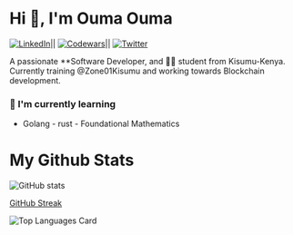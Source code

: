 
  # Hi 👋, I'm Ouma Ouma
  [![LinkedIn](https://img.shields.io/badge/LinkedIn-Profile-informational?style=flat-logo=linkedin&logoColor=white&color=0A66C2)](https://www.linkedin.com/in/ouma-ouma-a01716267)||
[![Codewars](https://www.codewars.com/users/your_username/badges/micro)](https://www.codewars.com/users/garveyshah)||
[![Twitter](https://img.shields.io/badge/Twitter-Profile-informational?style=flat-logo=twitter&logoColor=white&color=1DA1F2)](https://twitter.com/ouma_godwin1)

A passionate **Software Developer, and  👩‍💻 student from Kisumu-Kenya. Currently training @Zone01Kisumu and working towards Blockchain development.

### 🌱 I'm currently learning
- Golang      - rust      - Foundational Mathematics


# My Github Stats
![GitHub stats](https://github-readme-stats.vercel.app/api?username=garveyshah&show_icons=true&theme=radical)

  [GitHub Streak](https://github-readme-streak-stats.herokuapp.com/?user=garveyshah)
  
  ![Top Languages Card](https://github-readme-stats.vercel.app/api/top-langs/?username=garveyshah&layout=compact)
